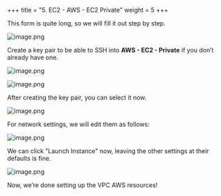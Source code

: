 +++
title = "5. EC2 - AWS - EC2 Private"
weight = 5
+++


This form is quite long, so we will fill it out step by step.


![image.png](/images/003-iii-setup-vpc-aws-resources/12-190597-image.png)


Create a key pair to be able to SSH into **AWS - EC2 - Private** if you don’t already have one.


![image.png](/images/003-iii-setup-vpc-aws-resources/12-616049-image.png)


![image.png](/images/003-iii-setup-vpc-aws-resources/12-246331-image.png)


After creating the key pair, you can select it now.


![image.png](/images/003-iii-setup-vpc-aws-resources/12-697996-image.png)


For network settings, we will edit them as follows:


![image.png](/images/003-iii-setup-vpc-aws-resources/12-400898-image.png)


We can click "Launch Instance" now, leaving the other settings at their defaults is fine.


![image.png](/images/003-iii-setup-vpc-aws-resources/12-450154-image.png)


Now, we’re done setting up the VPC AWS resources!


